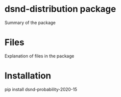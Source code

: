 # dsnd-distribution package 

Summary of the package 

# Files

Explanation of files in the package 

# Installation 

pip install dsnd-probability-2020-15
